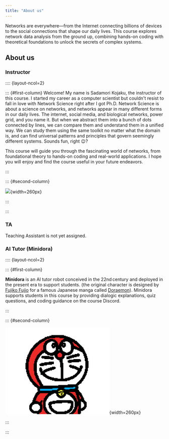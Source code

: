 ```yaml
---
title: "About us"
---
```


Networks are everywhere—from the Internet connecting billions of devices to the social connections that shape our daily lives. This course explores network data analysis from the ground up, combining hands-on coding with theoretical foundations to unlock the secrets of complex systems.

## About us


### Instructor

:::: {layout-ncol=2}

::: {#first-column}
Welcome! My name is Sadamori Kojaku, the instructor of this course.
I started my career as a computer scientist but couldn't resist to fall in love with Network Science right after I got Ph.D.
Network Science is about a science on networks, and networks appear in many different forms in our daily lives.
The internet, social media, and biological networks, power grid, and you name it.
But when we abstract them into a bunch of dots connected by lines, we can compare them and understand them in a unified way.
We can study them using the same toolkit no matter what the domain is, and can find universal patterns and principles that govern seemingly different systems.
Sounds fun, right 😉?

This course will guide you through the fascinating world of networks, from foundational theory to hands-on coding and real-world applications.
I hope you will enjoy and find the course useful in your future endeavors.

:::

::: {#second-column}

![](https://skojaku.github.io/assets/attachments/selfy/sada-2021.jpg){width=260px}

:::

:::


### TA

Teaching Assistant is not yet assigned.


### AI Tutor (Minidora)


:::: {layout-ncol=2}

::: {#first-column}

**Minidora** is an AI tutor robot conceived in the 22nd century and deployed in the present era to support students. (the original character is designed by [Fujiko Fujio](https://en.wikipedia.org/wiki/Fujiko_Fujio) for a famous Japanese manga called [Doraemon](https://en.wikipedia.org/wiki/Doraemon)). Minidora supports students in this course by providing dialogic explanations, quiz questions, and coding guidance on the course Discord.

:::

::: {#second-column}

![](../figs/minidora.png){width=260px}

:::

:::

